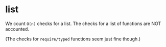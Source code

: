 list
====

We count `O(n)` checks for a list.
The checks for a list of functions are NOT accounted.

(The checks for `require/typed` functions seem just fine though.)
